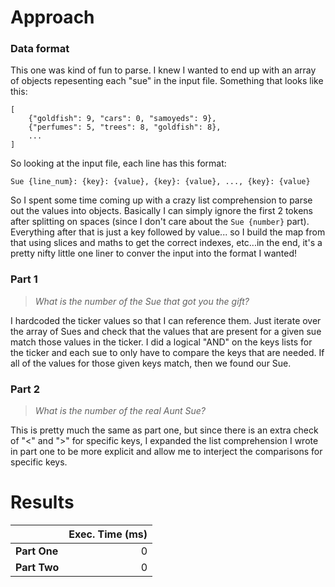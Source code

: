 # Approach
### Data format

This one was kind of fun to parse. I knew I wanted to end up with an array of objects repesenting each "sue" in the input file.
Something that looks like this:
```
[
	{"goldfish": 9, "cars": 0, "samoyeds": 9},
	{"perfumes": 5, "trees": 8, "goldfish": 8},
	...
]
```

So looking at the input file, each line has this format:
```
Sue {line_num}: {key}: {value}, {key}: {value}, ..., {key}: {value}
```

So I spent some time coming up with a crazy list comprehension to parse out the values into objects. Basically I can simply
ignore the first 2 tokens after splitting on spaces (since I don't care about the `Sue {number}` part). Everything after
that is just a key followed by value... so I build the map from that using slices and maths to get the correct
indexes, etc...in the end, it's a pretty nifty little one liner to conver the input into the format I wanted!

### Part 1
> _What is the number of the Sue that got you the gift?_

I hardcoded the ticker values so that I can reference them. Just iterate over the array of Sues and check that the values that are present for a given sue match those values in the
ticker. I did a logical "AND" on the keys lists for the ticker and each sue to only have to compare the keys that are
needed. If all of the values for those given keys match, then we found our Sue.

### Part 2
> _What is the number of the real Aunt Sue?_

This is pretty much the same as part one, but since there is an extra check of "<" and ">" for specific keys, I expanded
the list comprehension I wrote in part one to be more explicit and allow me to interject the comparisons for specific keys.

# Results

|              | Exec. Time (ms) |
|--------------|----------------:|
| **Part One** |               0 |
| **Part Two** |               0 |
